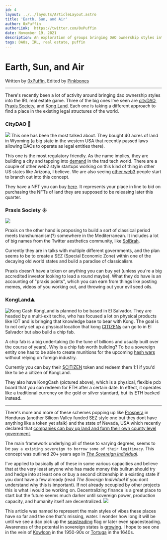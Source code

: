 ```yaml
---
id: 4
layout: ../../layouts/ArticleLayout.astro
title: 'Earth, Sun, and Air'
author: 0xPuffin
authorLink:  https://twitter.com/0xPuffin
date: November 19, 2021
description: An exploration of groups bringing DAO ownership styles into the IRL real estate game.
tags: DAOs, IRL, real estate, puffin
---
```


# Earth, Sun, and Air
Written by [0xPuffin](https://twitter.com/0xPuffin), Edited by [Pinkbones](https://twitter.com/0xpinkbones)

----

There's recently been a lot of activity around bringing dao ownership styles into the IRL real estate game. Three of the big ones I've seen are [cityDAO](https://twitter.com/CityDao), [Praxis Society](https://twitter.com/PraxisSociety), and [Kong Land](https://kong.land/). Each one is taking a different approach to find a place in the existing legal structures of the world.

### CityDAO 💨
![](https://i.imgur.com/HtIxp7n.png)
This one has been the most talked about. They bought 40 acres of land in Wyoming (a big state in the western USA that recently passed laws allowing DAOs to operate as legal entities there).

This one is the most regulatory friendly. As the name implies, they are building a city and tapping into [demand](https://twitter.com/garybasin/status/1461096160479825923) in the trad tech world. There are a couple of other web2 style startups working on this kind of thing in other US states like Arizona, I believe. We are also seeing [other web3](https://twitter.com/mikedemarais/status/1461549702982295553) people start to branch out into this concept.

They have  a NFT you can buy [here](https://opensea.io/collection/cdao). It represents your place in line to bid on purchasing the NFTs of land they are supposed to be releasing later this quarter.

### Praxis Society ☀️
![](https://i.imgur.com/yQYfiC9.png)

Praxis on the other hand is proposing to build a sort of classical period meets transhumanism(?) somewhere in the Mediterranean. It includes a lot of big names from the Twitter aesthetics community, like [SolBrah](https://twitter.com/SolBrah). 

Currently they are in talks with multiple different governments, and the plan seems to be to create a SEZ (Special Economic Zone) within one of the decaying old world states and build a paradise of classicalism.

Praxis doesn't have a token or anything you can buy yet (unless you're a big accredited investor looking to lead a round maybe). What they do have is an accounting of "praxis points", which you can earn from things like posting memes, videos of you working out, and throwing out your evil seed oils.

### KongLand⛰
![Kong Cash](https://external-content.duckduckgo.com/iu/?u=http%3A%2F%2Fandrewhy.de%2Fwp-content%2Fuploads%2F2019%2F12%2Fkong-cash-launch.jpg&f=1&nofb=1)
KongLand is planned to be based in El Salvador. They are headed by a multi-exit techie, who has focused a lot on physical products like IOT and is bringing that knowledge base to bear with Kong. The goal is to not only set up a physical location that kong [CITIZENs](https://kong.land/) can go to in El Salvador but also build a chip fab. 

A chip fab is a big undertaking (to the tune of billions and usually built over the course of years). Why is a chip fab worth building? To be a sovereign entity one has to be able to create munitions for the upcoming [hash wars](https://twitter.com/JasonPLowery/status/1460232592222048260?s=20) without relying on foreign industry.

Currently  you can buy their [$CITIZEN](https://www.dextools.io/app/ether/pair-explorer/0xf5d90ce04151979d0a7c8eaced8ed1419e190477) token and redeem them 1:1 if you'd like to  be  a citizen of KongLand. 

They also have KongCash (pictured above), which is a physical, flexible pcb board that you can redeem for ETH after a certain date. In effect, it operates like a traditional currency on the gold or silver standard, but its ETH backed instead.

___
There's more and more of these schemes popping up like [Prospera](https://en.wikipedia.org/wiki/Pr%C3%B3spera) in Honduras (another Silicon Valley funded SEZ style one but they dont have anything like a token yet afaik) and the state of Nevada, USA which recently declared that [companies can buy up land and form their own county level government](https://www.bbc.com/news/world-us-canada-56409924).

The main framework underlying all of these to varying degrees, seems to be ```pay a existing sovereign to borrow some of their legitimacy```. This concept was outlined 20+ years ago in [_The Sovereign Individual_](https://www.lopp.net/pdf/The%20Sovereign%20Individual.pdf). 

I've applied to basically all of these in some various capacities and believe that at the very least anyone who has made money this bullrun should try and hedge into at least one or buy a second citizenship in a existing state if you dont have a few already (read _The Soverign Individual_ if you dont understand why this is important). If not already occupied by other projects this is what i would be working on. Decentralizing finance is a  great place to start but the future seems much darker until sovereign power, production capacity, and humanity itself are decentralized.
![](https://upload.wikimedia.org/wikipedia/commons/thumb/9/94/Spacecolony3edit.jpeg/1920px-Spacecolony3edit.jpeg)

This article was named to represent the main styles of vibes these places have so far and the one that's missing, water. I wonder  how long it will be until we see a dao pick up the [seasteading](https://www.freedomhaven.org/) flag or later even spacesteading. Awareness of the potental in sovereign states is [growing](https://twitter.com/scupytrooples/status/1461595190393593859?s=20). I hope to see one in the vein of [Kowloon](https://en.wikipedia.org/wiki/Kowloon_Walled_City) in the 1950-90s or [Tortuga](https://en.wikipedia.org/wiki/Tortuga_(Haiti)#History) in the 1640s.
